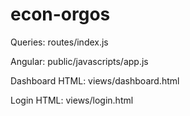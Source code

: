 # econ-orgos

Queries: routes/index.js

Angular: public/javascripts/app.js

Dashboard HTML: views/dashboard.html

Login HTML: views/login.html


